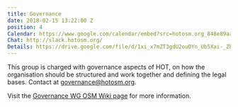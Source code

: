 ```yaml
---
title: Governance
date: 2018-02-15 13:22:00 Z
position: 4
Calendar: https://www.google.com/calendar/embed?src=hotosm.org_848e89aaiab04ag94d23rqn558%40group.calendar.google.com
Chat: http://slack.hotosm.org/
Details: https://drive.google.com/file/d/1xi_x7mZT3gdU2ouOYn_Ub5Xai-_Zbnlx/view
---
```


This group is charged with governance aspects of HOT, on how the organisation should be structured and work together and defining the legal bases. Contact at [governance@hotosm.org](mailto:governance@hotosm.org).

Visit the [Governance WG OSM Wiki page](https://wiki.openstreetmap.org/wiki/Humanitarian_OSM_Team/Working_groups/Governance) for more information.